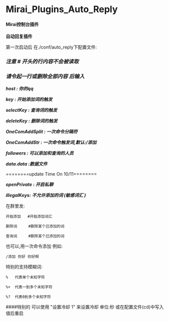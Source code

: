 # Mirai_Plugins_Auto_Reply

#### Mirai控制台插件

**自动回复插件**

第一次启动后 在./conf/auto_reply下配置文件:

### **_注意 # 开头的行内容不会被读取_**

### **_请令起一行或删除全部内容 后输入_**

**_host : 你的qq_**

_**key : 开始添加词的触发**_

_**selectKey : 查询词的触发**_

_**deleteKey : 删除词的触发**_

_**OneComAddSplit : 一次命令分隔符**_

_**OneComAddStr : 一次命令触发词,默认:/添加**_

_**followers : 可以添加和查询的人员**_

_**data.data :数据文件**_

========update Time On 10/11========

_**openPrivate : 开启私聊**_

_**illegalKeys: 不允许添加的词 (敏感词汇 )**_

在群里发:

    开始添加   #开始添加词汇

    删除词     #删除某个已添加的词

    查询词     #删除某个已添加的词

也可以,用一次命令添加 例如:

    /添加 你好 你好啊

特别的支持模糊词:

    %   代表单个未知字符

    %+  代表一到多个未知字符
    
    %?  代表0到多个未知字符

####特别的 可以使用 "设置冷却 1"  来设置冷却 单位:秒 或在配置文件(cd)中写入值后重启